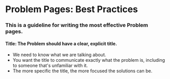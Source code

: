 # Problem Pages: Best Practices

### This is a guideline for writing the most effective Problem pages.

#### Title: The Problem should have a clear, explicit title.
* We need to know what we are talking about.
* You want the title to communicate exactly what the problem is, including to someone that's unfamiliar with it.
* The more specific the title, the more focused the solutions can be.
